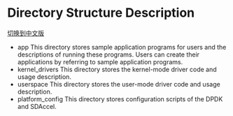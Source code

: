 #  Directory Structure Description

[切换到中文版](./README_CN.md)

* app 
  This directory stores sample application programs for users and the descriptions of running these programs. Users can create their applications by referring to sample application programs.  
* kernel_drivers 
  This directory stores the kernel-mode driver code and usage description.
* userspace 
  This directory stores the user-mode driver code and usage description.
* platform_config 
  This directory stores configuration scripts of the DPDK and SDAccel.

